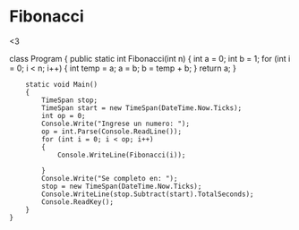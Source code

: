 # Fibonacci
<3

class Program
	{
		public static int Fibonacci(int n)
		{
			int a = 0;
			int b = 1;
			for (int i = 0; i < n; i++)
			{
				int temp = a;
				a = b;
				b = temp + b;
			}
			return a;
		}

		static void Main()
		{
			TimeSpan stop;
			TimeSpan start = new TimeSpan(DateTime.Now.Ticks);
            int op = 0;
            Console.Write("Ingrese un numero: ");
            op = int.Parse(Console.ReadLine());
            for (int i = 0; i < op; i++)
			{
                Console.WriteLine(Fibonacci(i));

			}
			Console.Write("Se completo en: ");
			stop = new TimeSpan(DateTime.Now.Ticks);
			Console.WriteLine(stop.Subtract(start).TotalSeconds);
			Console.ReadKey();
		}
    }
